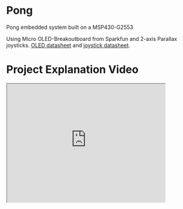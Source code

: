# Pong
Pong embedded system built on a MSP430-G2553

Using Micro OLED-Breakoutboard from Sparkfun and 2-axis Parallax joysticks. [OLED datasheet](https://cdn.sparkfun.com/datasheets/LCD/Monochrome/Micro-OLED-Breakout.pdf) and [joystick datasheet](https://www.parallax.com/sites/default/files/downloads/27800-2-Axis-Joystick-Documentation-v1.2.pdf).

# Project Explanation Video
<iframe width="420" height="315" src="https://www.youtube.com/embed/dE5xx5jXihY"></iframe>
